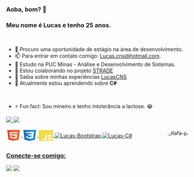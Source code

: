 ### Aoba, bom? 👋
 ### Meu nome é Lucas e tenho 25 anos.
<br>

- 🔎  Procuro uma oportunidade de estágio na área de desenvolvimento.
- 📫 Para entrar em contato comigo: Lucas.cns@hotmail.com.
- 📘 Estudo na PUC Minas - Análise e Desenvolvimento de Sistemas.
- 👯 Estou colaborando no projeto [STRADE](https://github.com/ICEI-PUC-Minas-PMV-ADS/pmv-ads-2022-2-e2-proj-int-t3-strade)
- 📄 Saiba sobre minhas experiências [LucasCNS](https://www.linkedin.com/in/lucascns/)
- 🌱 Atualmente estou aprendendo sobre **C#**
<br>

- ⚡ Fun fact: Sou mineiro e tenho intolerância a lactose. 😂

<div>
  <a href="https://github.com/LucasCNS">
  <img height="150em" src="https://github-readme-stats.vercel.app/api?username=LucasCNS&show_icons=true&theme=algolia&include_all_commits=true&count_private=true"/>
  <img height="150em" src="https://github-readme-stats.vercel.app/api/top-langs/?username=LucasCNS&layout=compact&langs_count=16&theme=algolia"/>
</div>
  
<div style="display: inline_block"><br>
  <img align="center" alt="Lucas-HTML" height="30" width="40" src="https://raw.githubusercontent.com/devicons/devicon/master/icons/html5/html5-original.svg">
  <img align="center" alt="Lucas-CSS" height="30" width="40" src="https://raw.githubusercontent.com/devicons/devicon/master/icons/css3/css3-original.svg">
  <img align="center" alt="Lucas-Js" height="30" width="40" src="https://raw.githubusercontent.com/devicons/devicon/master/icons/javascript/javascript-plain.svg">
  <img align="center" alt="Lucas-Bootstrap" height="30" width="40" src="https://getbootstrap.com/docs/5.1/assets/brand/bootstrap-logo-shadow.png">
  <img align="center" alt="Lucas-C#" height="30" width="30" src="https://cdn-icons-png.flaticon.com/512/6132/6132221.png">
 <img align="right" alt="Rafa-pic" height="150" style="border-radius:50px;" src="https://i.picasion.com/pic91/c34fb38723661969423dd321c17d307f.gif">
 
</div> 
  
  ##
 <h3 align="left">Conecte-se comigo:</h3>
<p align="left">
</p>
<div> 
  <a href="https://www.linkedin.com/in/lucascns/" target="_blank"><img src="https://img.shields.io/badge/-LinkedIn-%230077B5?style=for-the-badge&logo=linkedin&logoColor=white" target="_blank"></a> 
  <a href="https://instagram.com/Luskacns" target="_blank"><img src="https://img.shields.io/badge/-Instagram-%23E4405F?style=for-the-badge&logo=instagram&logoColor=white" target="_blank"></a>
 	<!-- <a href="https://www.twitch.tv/SrLuska" target="_blank"><img src="https://img.shields.io/badge/Twitch-9146FF?style=for-the-badge&logo=twitch&logoColor=white" target="_blank"> -->
  
  <!--
  ![Snake animation](https://github.com/LucasCNS/lucascns/blob/output/github-contribution-grid-snake.svg)
  -->
    
 </div>
